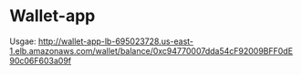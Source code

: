 # Wallet-app

Usgae: 
http://wallet-app-lb-695023728.us-east-1.elb.amazonaws.com/wallet/balance/0xc94770007dda54cF92009BFF0dE90c06F603a09f